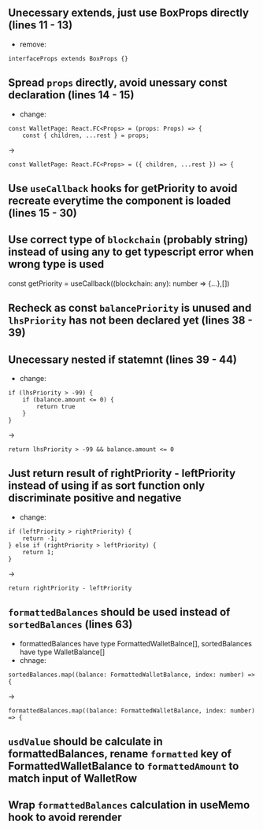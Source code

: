 ## Unecessary extends, just use BoxProps directly (lines 11 - 13)
- remove:
```
interfaceProps extends BoxProps {}
```

## Spread `props` directly, avoid unessary const declaration (lines 14 - 15)
- change:
```
const WalletPage: React.FC<Props> = (props: Props) => {
    const { children, ...rest } = props;
```
->
```
const WalletPage: React.FC<Props> = ({ children, ...rest }) => {
```

## Use `useCallback` hooks for getPriority to avoid recreate everytime the component is loaded (lines 15 - 30)
## Use correct type of `blockchain` (probably string) instead of using any to get typescript error when wrong type is used

const getPriority = useCallback((blockchain: any): number => {...},[])

## Recheck as const `balancePriority` is unused and `lhsPriority` has not been declared yet (lines 38 - 39)

## Unecessary nested if statemnt (lines 39 - 44)
- change:
```
if (lhsPriority > -99) {
    if (balance.amount <= 0) {
        return true
    }
}
```
->
```
return lhsPriority > -99 && balance.amount <= 0
```

## Just return result of rightPriority - leftPriority instead of using if as sort function only discriminate positive and negative
- change:
```
if (leftPriority > rightPriority) {
	return -1;
} else if (rightPriority > leftPriority) {
	return 1;
}
```
->
```
return rightPriority - leftPriority
```

## `formattedBalances` should be used instead of `sortedBalances` (lines 63)
- formattedBalances have type FormattedWalletBalnce[], sortedBalances have type WalletBalance[]
- chnage:
```
sortedBalances.map((balance: FormattedWalletBalance, index: number) => {
```
->
```
formattedBalances.map((balance: FormattedWalletBalance, index: number) => {
```

## `usdValue` should be calculate in formattedBalances, rename `formatted` key of FormattedWalletBalance to `formattedAmount` to match input of WalletRow

## Wrap `formattedBalances` calculation in useMemo hook to avoid rerender
